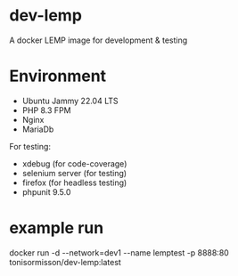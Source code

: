 # dev-lemp
A docker LEMP image for development &amp; testing

# Environment

 - Ubuntu Jammy 22.04 LTS
 - PHP 8.3 FPM
 - Nginx
 - MariaDb
 
 For testing: 
 - xdebug (for code-coverage)
 - selenium server (for testing)
 - firefox (for headless testing)
 - phpunit 9.5.0
 
# example run
docker run -d --network=dev1 --name lemptest -p 8888:80 tonisormisson/dev-lemp:latest
